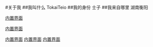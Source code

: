 #关于我
##我叫什么
TokaiTeio
##我的身份
士子
##我来自哪里
湖南衡阳

[内置界面](index.md)

[内置界面](index.md)

[内置界面](index.md)
[内置界面](index.md)
[内置界面](index.md)
